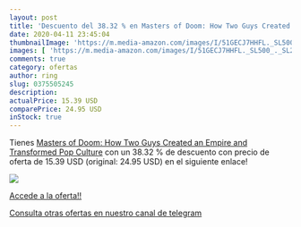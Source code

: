 ```yaml
---
layout: post
title: 'Descuento del 38.32 % en Masters of Doom: How Two Guys Created an'
date: 2020-04-11 23:45:04
thumbnailImage: 'https://m.media-amazon.com/images/I/51GECJ7HHFL._SL500_._SL200_.jpg'
images: [ 'https://m.media-amazon.com/images/I/51GECJ7HHFL._SL500_._SL200_.jpg' ]
comments: true
category: ofertas
author: ring
slug: 0375505245
description:
actualPrice: 15.39 USD
comparePrice: 24.95 USD
inStock: true
---
```


Tienes [Masters of Doom: How Two Guys Created an Empire and Transformed Pop Culture](https://www.amazon.com/dp/0375505245/?tag=redken08-20) con un 38.32 % de descuento con precio de oferta de 15.39 USD (original: 24.95 USD) en el siguiente enlace!

[![](https://m.media-amazon.com/images/I/51GECJ7HHFL._SL500_._SL200_.jpg)](https://www.amazon.com/dp/0375505245/?tag=redken08-20)

[Accede a la oferta!!](https://www.amazon.com/dp/0375505245/?tag=redken08-20)

[Consulta otras ofertas en nuestro canal de telegram](https://t.me/s/ofertas25)
